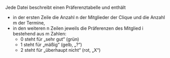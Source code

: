 Jede Datei beschreibt einen Präferenztabelle und enthält

  * in der ersten Zeile die Anzahl n der Mitglieder der Clique und die
    Anzahl m der Termine,
  * in den weiteren n Zeilen jeweils die Präferenzen des Mitglied i
    bestehend aus m Zahlen:
    * 0 steht für „sehr gut“ (grün)
    * 1 steht für „mäßig“ (gelb, „?“)
    * 2 steht für „überhaupt nicht“ (rot, „X“)
